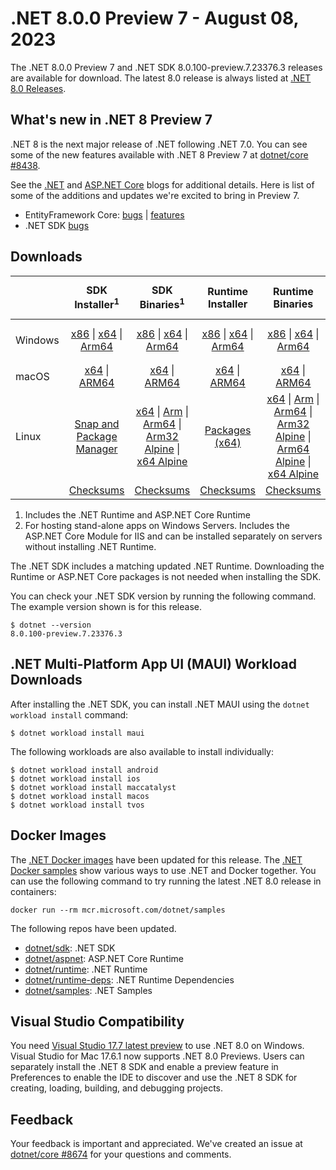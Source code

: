 # .NET 8.0.0 Preview 7 - August 08, 2023

The .NET 8.0.0 Preview 7 and .NET SDK 8.0.100-preview.7.23376.3 releases are available for download. The latest 8.0 release is always listed at [.NET 8.0 Releases](../README.md).

## What's new in .NET 8 Preview 7

.NET 8 is the next major release of .NET following .NET 7.0. You can see some of the new features available with .NET 8 Preview 7 at [dotnet/core #8438](https://github.com/dotnet/core/issues/8438).

See the [.NET][dotnet-blog] and [ASP.NET Core][aspnet-blog] blogs for additional details.
Here is list of some of the additions and updates we're excited to bring in Preview 7.

* EntityFramework Core: [bugs][ef_bugs] | [features][ef_features]
* .NET SDK [bugs][sdk_bugs]

## Downloads

|           | SDK Installer<sup>1</sup>                        | SDK Binaries<sup>1</sup>                 | Runtime Installer                                        | Runtime Binaries                                 | ASP.NET Core Runtime           |Windows Desktop Runtime          |
| --------- | :------------------------------------------:     | :----------------------:                 | :---------------------------:                            | :-------------------------:                      | :-----------------:            | :-----------------:            |
| Windows   | [x86][dotnet-sdk-win-x86.exe] \| [x64][dotnet-sdk-win-x64.exe] \| [Arm64][dotnet-sdk-win-arm64.exe] | [x86][dotnet-sdk-win-x86.zip] \| [x64][dotnet-sdk-win-x64.zip] \|  [Arm64][dotnet-sdk-win-arm64.zip] | [x86][dotnet-runtime-win-x86.exe] \| [x64][dotnet-runtime-win-x64.exe] \| [Arm64][dotnet-runtime-win-arm64.exe] | [x86][dotnet-runtime-win-x86.zip] \| [x64][dotnet-runtime-win-x64.zip] \| [Arm64][dotnet-runtime-win-arm64.zip] | [x86][aspnetcore-runtime-win-x86.exe] \| [x64][aspnetcore-runtime-win-x64.exe] \|<br/> [Hosting Bundle][dotnet-hosting-win.exe]<sup>2</sup> | [x86][windowsdesktop-runtime-win-x86.exe] \| [x64][windowsdesktop-runtime-win-x64.exe] \| [Arm64][windowsdesktop-runtime-win-arm64.exe] |
| macOS     | [x64][dotnet-sdk-osx-x64.pkg] \| [ARM64][dotnet-sdk-osx-arm64.pkg] | [x64][dotnet-sdk-osx-x64.tar.gz] \| [ARM64][dotnet-sdk-osx-arm64.tar.gz]  | [x64][dotnet-runtime-osx-x64.pkg] \| [ARM64][dotnet-runtime-osx-arm64.pkg] | [x64][dotnet-runtime-osx-x64.tar.gz] \| [ARM64][dotnet-runtime-osx-arm64.tar.gz]| [x64][aspnetcore-runtime-osx-x64.tar.gz] \| [ARM64][aspnetcore-runtime-osx-arm64.tar.gz] | - |<sup>1</sup>
| Linux     |  [Snap and Package Manager](../install-linux.md)  | [x64][dotnet-sdk-linux-x64.tar.gz] \| [Arm][dotnet-sdk-linux-arm.tar.gz]  \| [Arm64][dotnet-sdk-linux-arm64.tar.gz] \| [Arm32 Alpine][dotnet-sdk-linux-musl-arm.tar.gz]  \| [x64 Alpine][dotnet-sdk-linux-musl-x64.tar.gz] | [Packages (x64)][linux-packages] | [x64][dotnet-runtime-linux-x64.tar.gz] \| [Arm][dotnet-runtime-linux-arm.tar.gz] \| [Arm64][dotnet-runtime-linux-arm64.tar.gz] \| [Arm32 Alpine][dotnet-runtime-linux-musl-arm.tar.gz] \| [Arm64 Alpine][dotnet-runtime-linux-musl-arm64.tar.gz] \| [x64 Alpine][dotnet-runtime-linux-musl-x64.tar.gz]  | [x64][aspnetcore-runtime-linux-x64.tar.gz]<sup>1</sup>  \| [Arm][aspnetcore-runtime-linux-arm.tar.gz]<sup>1</sup> \| [Arm64][aspnetcore-runtime-linux-arm64.tar.gz]<sup>1</sup> \| [x64 Alpine][aspnetcore-runtime-linux-musl-x64.tar.gz] | - | <sup>1</sup> |
|  | [Checksums][checksums-sdk]                             | [Checksums][checksums-sdk]                                      | [Checksums][checksums-runtime]                             | [Checksums][checksums-runtime]  | [Checksums][checksums-runtime]  | [Checksums][checksums-runtime]


1. Includes the .NET Runtime and ASP.NET Core Runtime
2. For hosting stand-alone apps on Windows Servers. Includes the ASP.NET Core Module for IIS and can be installed separately on servers without installing .NET Runtime.


The .NET SDK includes a matching updated .NET Runtime. Downloading the Runtime or ASP.NET Core packages is not needed when installing the SDK.

You can check your .NET SDK version by running the following command. The example version shown is for this release.

```console
$ dotnet --version
8.0.100-preview.7.23376.3
```

## .NET Multi-Platform App UI (MAUI) Workload Downloads

 After installing the .NET SDK, you can install .NET MAUI using the `dotnet workload install` command:

 ```console
 $ dotnet workload install maui
 ```

 The following workloads are also available to install individually:

 ```console
 $ dotnet workload install android
 $ dotnet workload install ios
 $ dotnet workload install maccatalyst
 $ dotnet workload install macos
 $ dotnet workload install tvos
 ```

## Docker Images

The [.NET Docker images](https://hub.docker.com/_/microsoft-dotnet) have been updated for this release. The [.NET Docker samples](https://github.com/dotnet/dotnet-docker/blob/main/samples/README.md) show various ways to use .NET and Docker together. You can use the following command to try running the latest .NET 8.0 release in containers:

```console
docker run --rm mcr.microsoft.com/dotnet/samples
```

The following repos have been updated.

* [dotnet/sdk](https://github.com/dotnet/dotnet-docker/blob/main/README.sdk.md): .NET SDK
* [dotnet/aspnet](https://github.com/dotnet/dotnet-docker/blob/main/README.aspnet.md): ASP.NET Core Runtime
* [dotnet/runtime](https://github.com/dotnet/dotnet-docker/blob/main/README.runtime.md): .NET Runtime
* [dotnet/runtime-deps](https://github.com/dotnet/dotnet-docker/blob/main/README.runtime.md): .NET Runtime Dependencies
* [dotnet/samples](https://github.com/dotnet/dotnet-docker/blob/main/README.samples.md): .NET Samples

## Visual Studio Compatibility

You need [Visual Studio 17.7 latest preview](https://visualstudio.microsoft.com) to use .NET 8.0 on Windows. Visual Studio for Mac 17.6.1 now supports .NET 8.0 Previews. Users can separately install the .NET 8 SDK and enable a preview feature in Preferences to enable the IDE to discover and use the .NET 8 SDK for creating, loading, building, and debugging projects.


## Feedback

Your feedback is important and appreciated. We've created an issue at [dotnet/core #8674](https://github.com/dotnet/core/issues/8674) for your questions and comments.

[blob-runtime]: https://builds.dotnet.microsoft.com/dotnet/Runtime/
[blob-sdk]: https://builds.dotnet.microsoft.com/dotnet/Sdk/
[release-notes]: 8.0.0-preview.7.md

[checksums-runtime]: https://builds.dotnet.microsoft.com/dotnet/checksums/8.0.0-preview.7-sha.txt
[checksums-sdk]: https://builds.dotnet.microsoft.com/dotnet/checksums/8.0.0-preview.7-sha.txt

[linux-install]: https://learn.microsoft.com/dotnet/core/install/linux
[dotnet-blog]:  https://devblogs.microsoft.com/dotnet/announcing-dotnet-8-preview-7
[aspnet-blog]: https://devblogs.microsoft.com/dotnet/asp-net-core-updates-in-dotnet-8-preview-7/
[ef-blog]: https://devblogs.microsoft.com/dotnet/announcing-ef8-preview-7/
[ef_bugs]: https://github.com/dotnet/efcore/issues?q=is%3Aissue+milestone%3A8.0.0-preview7+is%3Aclosed+label%3Atype-bug
[ef_features]: https://github.com/dotnet/efcore/issues?q=is%3Aissue+milestone%3A8.0.0-preview7+is%3Aclosed+label%3Atype-enhancement

[aspnet_bugs]: https://github.com/aspnet/AspNetCore/issues?q=is%3Aissue+milestone%3A8.0.0-preview7+label%3ADone+label%3Abug
[aspnet_features]: https://github.com/aspnet/AspNetCore/issues?q=is%3Aissue+milestone%3A8.0.0-preview7+label%3ADone+label%3Aenhancement
[runtime_bugs]: https://github.com/dotnet/runtime/issues?utf8=%E2%9C%93&q=is%3Aissue+milestone%3A8.0+label%3Abug+
[runtime_features]: https://github.com/dotnet/runtime/issues?q=is%3Aissue+milestone%3A8.0+label%3Aenhancement

[sdk_bugs]: https://github.com/dotnet/sdk/issues?q=is%3Aissue+is%3Aclosed+milestone%3A8.0.1xx
[linux-packages]: ../install-linux.md



[//]: # ( Runtime 8.0.0-preview.7.23375.6)
[dotnet-runtime-linux-arm.tar.gz]: https://download.visualstudio.microsoft.com/download/pr/ff0cb9e5-4b58-4958-bae0-448df924c731/68079398a23792e65d2c1947b2eebce5/dotnet-runtime-8.0.0-preview.7.23375.6-linux-arm.tar.gz
[dotnet-runtime-linux-arm64.tar.gz]: https://download.visualstudio.microsoft.com/download/pr/bfa8d826-50d6-4631-bbfa-8e1158002834/fadb0bccc1c4740da9b1952df564272a/dotnet-runtime-8.0.0-preview.7.23375.6-linux-arm64.tar.gz
[dotnet-runtime-linux-musl-arm.tar.gz]: https://download.visualstudio.microsoft.com/download/pr/2b6f9e96-33c7-471a-87b7-bd23df4f1520/a4aa8d06af164bc4ae6a8b2385b04e57/dotnet-runtime-8.0.0-preview.7.23375.6-linux-musl-arm.tar.gz
[dotnet-runtime-linux-musl-arm64.tar.gz]: https://download.visualstudio.microsoft.com/download/pr/17eca3a2-62f8-468b-b6de-bdd8862116a2/de357acc9f56858cdc23f031e71ea36c/dotnet-runtime-8.0.0-preview.7.23375.6-linux-musl-arm64.tar.gz
[dotnet-runtime-linux-musl-x64.tar.gz]: https://download.visualstudio.microsoft.com/download/pr/ab4a31ef-cf89-441c-8ddc-8071f07994e7/573332bb5ce66ca250954430a275f97f/dotnet-runtime-8.0.0-preview.7.23375.6-linux-musl-x64.tar.gz
[dotnet-runtime-linux-x64.tar.gz]: https://download.visualstudio.microsoft.com/download/pr/814acd71-bbed-49f0-ac4f-db9b1b8a2bd2/bdb4b87d623dfe4314bb61dfb56ac704/dotnet-runtime-8.0.0-preview.7.23375.6-linux-x64.tar.gz
[dotnet-runtime-osx-arm64.pkg]: https://download.visualstudio.microsoft.com/download/pr/59dd490b-473f-4873-a578-83737d6d046f/a9a8221a2e141f7baa1f3489f7c20680/dotnet-runtime-8.0.0-preview.7.23375.6-osx-arm64.pkg
[dotnet-runtime-osx-arm64.tar.gz]: https://download.visualstudio.microsoft.com/download/pr/b0f07cc9-bf03-4d05-98b8-94931afb1be2/b24551aaabec3c788db0538f19b9b288/dotnet-runtime-8.0.0-preview.7.23375.6-osx-arm64.tar.gz
[dotnet-runtime-osx-x64.pkg]: https://download.visualstudio.microsoft.com/download/pr/2b3b8164-93df-4084-8337-48d0662cbc6c/4cf1b36a06950818f1e8d82c476b16c6/dotnet-runtime-8.0.0-preview.7.23375.6-osx-x64.pkg
[dotnet-runtime-osx-x64.tar.gz]: https://download.visualstudio.microsoft.com/download/pr/03ed278e-76b3-4a3c-88fb-6b7a7fe09f7a/491293d96bed63844f7fae8742660a0e/dotnet-runtime-8.0.0-preview.7.23375.6-osx-x64.tar.gz
[dotnet-runtime-win-arm64.exe]: https://download.visualstudio.microsoft.com/download/pr/5a12d823-e1b0-4997-ad97-748390064b15/13024121473d1afe81e9d1b92dd48f6d/dotnet-runtime-8.0.0-preview.7.23375.6-win-arm64.exe
[dotnet-runtime-win-arm64.zip]: https://download.visualstudio.microsoft.com/download/pr/863dcc13-1794-4bbd-ad62-638257032e78/bebdc16a5f59ee33535187110db6a5d5/dotnet-runtime-8.0.0-preview.7.23375.6-win-arm64.zip
[dotnet-runtime-win-x64.exe]: https://download.visualstudio.microsoft.com/download/pr/d0974e2b-998f-4883-86af-27c49b33efdd/b5f88614a78b56b06dfd4f798d6ebb00/dotnet-runtime-8.0.0-preview.7.23375.6-win-x64.exe
[dotnet-runtime-win-x64.zip]: https://download.visualstudio.microsoft.com/download/pr/30bad994-5e00-4775-86ed-f1d06b02a3b6/9ed59ff6deaa14403fdc38b40a22fac8/dotnet-runtime-8.0.0-preview.7.23375.6-win-x64.zip
[dotnet-runtime-win-x86.exe]: https://download.visualstudio.microsoft.com/download/pr/fb1e4937-46da-4f6f-a6a8-d1ab853974dc/79bb1b4dccb6404820fe4922b474727d/dotnet-runtime-8.0.0-preview.7.23375.6-win-x86.exe
[dotnet-runtime-win-x86.zip]: https://download.visualstudio.microsoft.com/download/pr/d0902572-d785-4b67-af41-fbe77716976f/4703f22662c2a385efcce677986aaa92/dotnet-runtime-8.0.0-preview.7.23375.6-win-x86.zip

[//]: # ( WindowsDesktop 8.0.0-preview.7.23376.1)
[windowsdesktop-runtime-win-arm64.exe]: https://download.visualstudio.microsoft.com/download/pr/3f6100c9-88ef-4316-8987-06c2de748179/37898a94b4fdb402ac4f380ade7c148e/windowsdesktop-runtime-8.0.0-preview.7.23376.1-win-arm64.exe
[windowsdesktop-runtime-win-arm64.zip]: https://download.visualstudio.microsoft.com/download/pr/71f6dcb0-4c7e-4347-8934-b8abdfbc46e0/994451d3bc203c15695b4411c3e5001a/windowsdesktop-runtime-8.0.0-preview.7.23376.1-win-arm64.zip
[windowsdesktop-runtime-win-x64.exe]: https://download.visualstudio.microsoft.com/download/pr/ec9111d9-3624-41d4-80db-76b89fbaf261/4883e62410c121fa26de32d0e3be37b8/windowsdesktop-runtime-8.0.0-preview.7.23376.1-win-x64.exe
[windowsdesktop-runtime-win-x64.zip]: https://download.visualstudio.microsoft.com/download/pr/51f07500-e84a-4183-9d86-a60ec0ed5271/6b456df38cd204f461047a6bc85b1af0/windowsdesktop-runtime-8.0.0-preview.7.23376.1-win-x64.zip
[windowsdesktop-runtime-win-x86.exe]: https://download.visualstudio.microsoft.com/download/pr/4bbf4cf2-3292-4bfe-ba30-6c83e5c2039e/61bc4f336604344370fc37d36b866c21/windowsdesktop-runtime-8.0.0-preview.7.23376.1-win-x86.exe
[windowsdesktop-runtime-win-x86.zip]: https://download.visualstudio.microsoft.com/download/pr/feef07ab-d87d-4fee-9f0a-bd5ee2d46608/6673e8ed6aabec4b12e0bcbe7c96455c/windowsdesktop-runtime-8.0.0-preview.7.23376.1-win-x86.zip

[//]: # ( ASP 8.0.0-preview.7.23375.9)
[aspnetcore-runtime-linux-arm.tar.gz]: https://download.visualstudio.microsoft.com/download/pr/e6808d75-3015-49a8-83a7-c6dfbac1a9f0/43ff6d579362ecd79c54f40e291e474a/aspnetcore-runtime-8.0.0-preview.7.23375.9-linux-arm.tar.gz
[aspnetcore-runtime-linux-arm64.tar.gz]: https://download.visualstudio.microsoft.com/download/pr/7fedb243-5d2c-4718-b08b-da0dc9d32973/f02a41417d762839b4d1559610485727/aspnetcore-runtime-8.0.0-preview.7.23375.9-linux-arm64.tar.gz
[aspnetcore-runtime-linux-musl-arm.tar.gz]: https://download.visualstudio.microsoft.com/download/pr/74daa9b8-82f0-41d1-883d-471bd1f3069c/27fc98397de5f9a5a1c561d16598c0e1/aspnetcore-runtime-8.0.0-preview.7.23375.9-linux-musl-arm.tar.gz
[aspnetcore-runtime-linux-musl-arm64.tar.gz]: https://download.visualstudio.microsoft.com/download/pr/6bdd7ee4-37d4-436a-8ea2-96dd867e96b3/4cbd1f1dbfbe44838ac031403ce25100/aspnetcore-runtime-8.0.0-preview.7.23375.9-linux-musl-arm64.tar.gz
[aspnetcore-runtime-linux-musl-x64.tar.gz]: https://download.visualstudio.microsoft.com/download/pr/e9b7a4b4-b3aa-4ca5-9ab6-74dd0684543e/dc503c3772f1a7e35ca64f49004e3912/aspnetcore-runtime-8.0.0-preview.7.23375.9-linux-musl-x64.tar.gz
[aspnetcore-runtime-linux-x64.tar.gz]: https://download.visualstudio.microsoft.com/download/pr/bd304ca6-9f08-425e-8add-a607c69e9725/4665c7ac5984dc4eb0e9635075d07d0e/aspnetcore-runtime-8.0.0-preview.7.23375.9-linux-x64.tar.gz
[aspnetcore-runtime-osx-arm64.tar.gz]: https://download.visualstudio.microsoft.com/download/pr/dc44be0d-ba81-4e6a-8340-7c67ba692996/96b50edb075bd46955afb0ff66cdaee8/aspnetcore-runtime-8.0.0-preview.7.23375.9-osx-arm64.tar.gz
[aspnetcore-runtime-osx-x64.tar.gz]: https://download.visualstudio.microsoft.com/download/pr/0a2185fa-4359-44a2-8981-eb456379d400/1697af8d11a758987b7c224ccd166769/aspnetcore-runtime-8.0.0-preview.7.23375.9-osx-x64.tar.gz
[aspnetcore-runtime-win-arm64.zip]: https://download.visualstudio.microsoft.com/download/pr/c41c8dd0-4eac-459c-8089-384be01b9cd5/0c93bf5ca16726af571bf0a3702fe72e/aspnetcore-runtime-8.0.0-preview.7.23375.9-win-arm64.zip
[aspnetcore-runtime-win-x64.exe]: https://download.visualstudio.microsoft.com/download/pr/96990169-d6d9-46be-9ba8-d05a3f76710c/2a2db0249822e18dc72b1db0000acfce/aspnetcore-runtime-8.0.0-preview.7.23375.9-win-x64.exe
[aspnetcore-runtime-win-x64.zip]: https://download.visualstudio.microsoft.com/download/pr/33c566be-a19e-4be2-af32-cf87505817af/d7e743d2698ba030f21bc2de39b79b45/aspnetcore-runtime-8.0.0-preview.7.23375.9-win-x64.zip
[aspnetcore-runtime-win-x86.exe]: https://download.visualstudio.microsoft.com/download/pr/4d653331-a0d6-413c-8f81-52180bf270ee/1d204f6f17511fd261ff0b55b0d0bf84/aspnetcore-runtime-8.0.0-preview.7.23375.9-win-x86.exe
[aspnetcore-runtime-win-x86.zip]: https://download.visualstudio.microsoft.com/download/pr/8e1f96b1-f7b4-4b54-b8af-90f7b46726cd/f4a7a6aace4c1b8a9b7b2a2c4cc2ce59/aspnetcore-runtime-8.0.0-preview.7.23375.9-win-x86.zip
[aspnetcore-runtime-composite-linux-arm.tar.gz]: https://download.visualstudio.microsoft.com/download/pr/afabc548-6227-4397-a8c5-ca43c22aef2c/d038b0eaf94296f242408d31906d01bf/aspnetcore-runtime-composite-8.0.0-preview.7.23375.9-linux-arm.tar.gz
[aspnetcore-runtime-composite-linux-arm64.tar.gz]: https://download.visualstudio.microsoft.com/download/pr/a230090a-1d7b-4426-af95-bb3eb6065109/c5dcfd432ecc08e0368d51d3875ed5e4/aspnetcore-runtime-composite-8.0.0-preview.7.23375.9-linux-arm64.tar.gz
[aspnetcore-runtime-composite-linux-musl-arm.tar.gz]: https://download.visualstudio.microsoft.com/download/pr/47bd070d-6aa3-407e-857f-7ce842ebed95/20ea0c0661492a308228c598a055bacb/aspnetcore-runtime-composite-8.0.0-preview.7.23375.9-linux-musl-arm.tar.gz
[aspnetcore-runtime-composite-linux-musl-arm64.tar.gz]: https://download.visualstudio.microsoft.com/download/pr/1d471363-02f8-41d2-bf3f-edb03e898e51/0afbdb0bd19bcd7047c9fa38d67c8a00/aspnetcore-runtime-composite-8.0.0-preview.7.23375.9-linux-musl-arm64.tar.gz
[aspnetcore-runtime-composite-linux-musl-x64.tar.gz]: https://download.visualstudio.microsoft.com/download/pr/f44ce62c-b41e-442c-9b75-7276df5f1caa/d7c3ea8307380608abc9bd32b7866b1d/aspnetcore-runtime-composite-8.0.0-preview.7.23375.9-linux-musl-x64.tar.gz
[aspnetcore-runtime-composite-linux-x64.tar.gz]: https://download.visualstudio.microsoft.com/download/pr/67db37a4-07dc-49cb-bd61-51ceb024640e/97960939b0895ee67366636f33f3d950/aspnetcore-runtime-composite-8.0.0-preview.7.23375.9-linux-x64.tar.gz
[dotnet-hosting-win.exe]: https://download.visualstudio.microsoft.com/download/pr/e465df26-2f50-432f-a588-51c7682fd9b1/9efca17f575afd387aa9b02fb3dfb7e1/dotnet-hosting-8.0.0-preview.7.23375.9-win.exe

[//]: # ( SDK 8.0.100-preview.7.23376.3)
[dotnet-sdk-linux-arm.tar.gz]: https://download.visualstudio.microsoft.com/download/pr/b4bfc9e4-6f54-4fb2-befe-dda63ebd9811/0f05d7752ffb4c475dadaf54f5b06c1f/dotnet-sdk-8.0.100-preview.7.23376.3-linux-arm.tar.gz
[dotnet-sdk-linux-arm64.tar.gz]: https://download.visualstudio.microsoft.com/download/pr/593a9616-3715-4923-9245-8c803cc56d64/7283f8e0f6cb17e697af60aec748e65f/dotnet-sdk-8.0.100-preview.7.23376.3-linux-arm64.tar.gz
[dotnet-sdk-linux-musl-arm.tar.gz]: https://download.visualstudio.microsoft.com/download/pr/02b16a78-821f-4609-921a-97132bc0163f/c5d1b04802b0b1027cd8c677677663b3/dotnet-sdk-8.0.100-preview.7.23376.3-linux-musl-arm.tar.gz
[dotnet-sdk-linux-musl-arm64.tar.gz]: https://download.visualstudio.microsoft.com/download/pr/29504ef7-38ba-4ada-840a-6bedae4ecd84/f55c6acb6617cfd8e9291cea8606e409/dotnet-sdk-8.0.100-preview.7.23376.3-linux-musl-arm64.tar.gz
[dotnet-sdk-linux-musl-x64.tar.gz]: https://download.visualstudio.microsoft.com/download/pr/5625dfe4-4767-4d2e-95a7-662b4b1cca1e/2c6873b73bf763adc471a2630d57c75d/dotnet-sdk-8.0.100-preview.7.23376.3-linux-musl-x64.tar.gz
[dotnet-sdk-linux-x64.tar.gz]: https://download.visualstudio.microsoft.com/download/pr/32f2c846-5581-4638-a428-5891dd76f630/ee8beef066f06c57998058c5af6df222/dotnet-sdk-8.0.100-preview.7.23376.3-linux-x64.tar.gz
[dotnet-sdk-osx-arm64.pkg]: https://download.visualstudio.microsoft.com/download/pr/bf548fae-7cf9-4fe3-8414-a70134685591/00af1befa829b764d78a8a83b5b652f0/dotnet-sdk-8.0.100-preview.7.23376.3-osx-arm64.pkg
[dotnet-sdk-osx-arm64.tar.gz]: https://download.visualstudio.microsoft.com/download/pr/63ee7355-c179-4684-9187-afb3acaed7b2/f2a5414c6b0189f57555d03ce73413a2/dotnet-sdk-8.0.100-preview.7.23376.3-osx-arm64.tar.gz
[dotnet-sdk-osx-x64.pkg]: https://download.visualstudio.microsoft.com/download/pr/392f3d3a-fdb0-4c32-a89a-da83a9e48611/ff71d6b20895b10a909986a92b5ed011/dotnet-sdk-8.0.100-preview.7.23376.3-osx-x64.pkg
[dotnet-sdk-osx-x64.tar.gz]: https://download.visualstudio.microsoft.com/download/pr/2206f0d7-f812-408f-bed7-ed9bd043768f/ca7eb1331ee61fdd684c27638fdc6a90/dotnet-sdk-8.0.100-preview.7.23376.3-osx-x64.tar.gz
[dotnet-sdk-win-arm64.exe]: https://download.visualstudio.microsoft.com/download/pr/531769af-583f-4e7c-9a94-489708bbdced/425b1869c361cab9858ef4cfb306b882/dotnet-sdk-8.0.100-preview.7.23376.3-win-arm64.exe
[dotnet-sdk-win-arm64.zip]: https://download.visualstudio.microsoft.com/download/pr/dd0f70a5-1bb7-45bf-aedb-b6b6a980c3ca/c3e202c18cd14ecd8145e37ed1c9bde4/dotnet-sdk-8.0.100-preview.7.23376.3-win-arm64.zip
[dotnet-sdk-win-x64.exe]: https://download.visualstudio.microsoft.com/download/pr/09ad1bf8-14a9-4e83-8693-2ca72098e1dd/262f6c9fbc733b0993a1be53ebdb528b/dotnet-sdk-8.0.100-preview.7.23376.3-win-x64.exe
[dotnet-sdk-win-x64.zip]: https://download.visualstudio.microsoft.com/download/pr/4ede0897-e03d-4d93-a50d-e06f2e430d9e/b5bd2605ce07ec7163d5b5b05dc2f1e0/dotnet-sdk-8.0.100-preview.7.23376.3-win-x64.zip
[dotnet-sdk-win-x86.exe]: https://download.visualstudio.microsoft.com/download/pr/f007a641-fd7b-41b1-b7e8-d88185c02387/9b14c8a24c899779dd37aa2b42bf8bb8/dotnet-sdk-8.0.100-preview.7.23376.3-win-x86.exe
[dotnet-sdk-win-x86.zip]: https://download.visualstudio.microsoft.com/download/pr/f72cf62e-b55a-45b8-8d48-fe2ea3d71649/64c19c919e1b129f9a7dd12e16f4a2c4/dotnet-sdk-8.0.100-preview.7.23376.3-win-x86.zip
